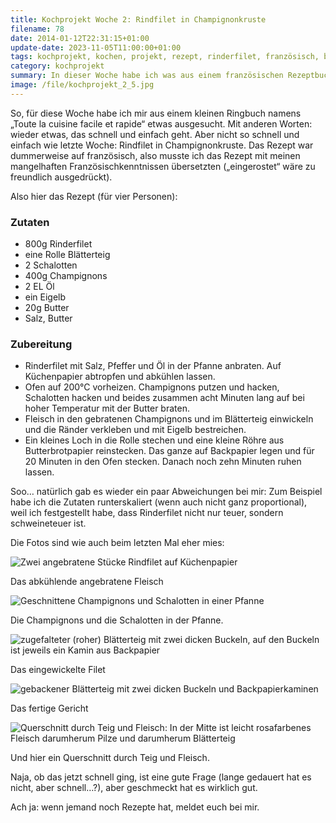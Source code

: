 ```yaml
---
title: Kochprojekt Woche 2: Rindfilet in Champignonkruste
filename: 78
date: 2014-01-12T22:31:15+01:00
update-date: 2023-11-05T11:00:00+01:00
tags: kochprojekt, kochen, projekt, rezept, rinderfilet, französisch, blätterteig
category: kochprojekt
summary: In dieser Woche habe ich was aus einem französischen Rezeptbuch gemacht.
image: /file/kochprojekt_2_5.jpg
---
```


So, für diese Woche habe ich mir aus einem kleinen Ringbuch namens „Toute la cuisine facile et rapide“ etwas ausgesucht. Mit anderen Worten: wieder etwas, das schnell und einfach geht. Aber nicht so schnell und einfach wie letzte Woche: Rindfilet in Champignonkruste. Das Rezept war dummerweise auf französisch, also musste ich das Rezept mit meinen mangelhaften Französischkenntnissen übersetzten („eingerostet“ wäre zu freundlich ausgedrückt).

Also hier das Rezept (für vier Personen):

### Zutaten

- 800g Rinderfilet
- eine Rolle Blätterteig
- 2 Schalotten
- 400g Champignons
- 2 EL Öl
- ein Eigelb
- 20g Butter
- Salz, Butter

### Zubereitung

- Rinderfilet mit Salz, Pfeffer und Öl in der Pfanne anbraten. Auf Küchenpapier abtropfen und abkühlen lassen.
- Ofen auf 200°C vorheizen. Champignons putzen und hacken, Schalotten hacken und beides zusammen acht Minuten lang auf bei hoher Temperatur mit der Butter braten.
- Fleisch in den gebratenen Champignons und im Blätterteig einwickeln und die Ränder verkleben und mit Eigelb bestreichen.
- Ein kleines Loch in die Rolle stechen und eine kleine Röhre aus Butterbrotpapier reinstecken. Das ganze auf Backpapier legen und für 20 Minuten in den Ofen stecken. Danach noch zehn Minuten ruhen lassen.

Soo… natürlich gab es wieder ein paar Abweichungen bei mir: Zum Beispiel habe ich die Zutaten runterskaliert (wenn auch nicht ganz proportional), weil ich festgestellt habe, dass Rinderfilet nicht nur teuer, sondern schweineteuer ist.

Die Fotos sind wie auch beim letzten Mal eher mies:

![Zwei angebratene Stücke Rindfilet auf Küchenpapier](/file/kochprojekt_2_1.jpg)

Das abkühlende angebratene Fleisch

![Geschnittene Champignons und Schalotten in einer Pfanne](/file/kochprojekt_2_2.jpg)

Die Champignons und die Schalotten in der Pfanne.

![zugefalteter (roher) Blätterteig mit zwei dicken Buckeln, auf den Buckeln ist jeweils ein Kamin aus Backpapier](/file/kochprojekt_2_3.jpg)

Das eingewickelte Filet

![gebackener Blätterteig mit zwei dicken Buckeln und Backpapierkaminen](/file/kochprojekt_2_4.jpg)

Das fertige Gericht

![Querschnitt durch Teig und Fleisch: In der Mitte ist leicht rosafarbenes Fleisch darumherum Pilze und darumherum Blätterteig](/file/kochprojekt_2_5.jpg)

Und hier ein Querschnitt durch Teig und Fleisch.

Naja, ob das jetzt schnell ging, ist eine gute Frage (lange gedauert hat es nicht, aber schnell…?), aber geschmeckt hat es wirklich gut.

Ach ja: wenn jemand noch Rezepte hat, meldet euch bei mir.
